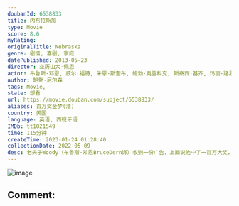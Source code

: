 ```yaml
---
doubanId: 6538833
title: 内布拉斯加
type: Movie
score: 8.6
myRating: 
originalTitle: Nebraska
genre: 剧情, 喜剧, 家庭
datePublished: 2013-05-23
director: 亚历山大·佩恩
actor: 布鲁斯·邓恩, 威尔·福特, 朱恩·斯奎布, 鲍勃·奥登科克, 斯泰西·基齐, 玛丽·路易丝·威尔逊, 兰斯·霍华德, 蒂姆·德里斯科尔, 戴文·雷特瑞, 安吉拉·迈克伊万, 格伦多拉·斯蒂特, 伊丽莎白·穆尔, 凯文·孔克尔, 丹尼斯·麦科伊格, 罗纳德·沃斯塔, 米茜·多蒂
author: 鲍勃·尼尔森
tags: Movie, 
state: 想看
url: https://movie.douban.com/subject/6538833/
aliases: 百万奖金梦(港)
country: 美国
language: 英语, 西班牙语
IMDb: tt1821549
time: 115分钟
createTime: 2023-01-24 01:28:40
collectionDate: 2022-05-09
desc: 老头子Woody（布鲁斯·邓恩BruceDern饰）收到一份广告，上面说他中了一百万大奖，对此他深信不疑，更决定从蒙大拿的比灵斯市步行到内布拉斯加的林肯市去领奖。他的妻子和两个儿子多次劝阻未果，...
---
```


![image](p2158863675.jpg)

Comment: 
---

